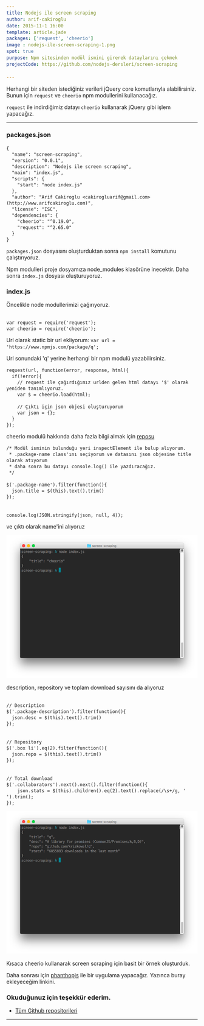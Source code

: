 ```yaml
---
title: Nodejs ile screen scraping
author: arif-cakiroglu
date: 2015-11-1 16:00
template: article.jade
packages: ['request', 'cheerio']
image : nodejs-ile-screen-scraping-1.png
spot: true
purpose: Npm sitesinden modül ismini girerek dataylarını çekmek
projectCode: https://github.com/nodejs-dersleri/screen-scraping

---
```



Herhangi bir siteden istediğiniz verileri jQuery core komutlarıyla alabilirsiniz. Bunun için `request` ve `cheerio` npm modullerini kullanacağız.

`request` ile indirdiğimiz datayı `cheerio` kullanarak jQuery gibi işlem yapacağız.

----


###  packages.json

```
{
  "name": "screen-scraping",
  "version": "0.0.1",
  "description": "Nodejs ile screen scraping",
  "main": "index.js",
  "scripts": {
    "start": "node index.js"
  },
  "author": "Arif Cakiroglu <cakirogluarif@gmail.com> (http://www.arifcakiroglu.com)",
  "license": "ISC",
  "dependencies": {
    "cheerio": "^0.19.0",
    "request": "^2.65.0"
  }
}
```


`packages.json` dosyasını oluşturduktan sonra `npm install` komutunu çalıştırıyoruz.

Npm modulleri proje dosyamıza node_modules klasörüne inecektir. Daha sonra `index.js` dosyası oluşturuyoruz.


### index.js


Öncelikle node modullerimizi çağırıyoruz.

```

var request = require('request');
var cheerio = require('cheerio');

```


Url olarak static bir url ekliyorum: `var url = 'https://www.npmjs.com/package/q';`

Url sonundaki 'q' yerine herhangi bir npm modulü yazabilirsiniz.


```
request(url, function(error, response, html){
  if(!error){
    // request ile çağırdığımız urlden gelen html datayı '$' olarak yeniden tanımlıyoruz.
    var $ = cheerio.load(html);

    // Çıktı için json objesi oluşturuyorum
    var json = {};
  }
});
```

cheerio modulü hakkında daha fazla bilgi almak için [reposu](https://github.com/cheeriojs/cheerio)

```
/* Modül isminin bulunduğu yeri inspectElement ile bulup alıyorum.
 * .package-name class'ını seçiyorum ve datasını json objesine title olarak atıyorum
 * daha sonra bu datayı console.log() ile yazdıracağız.
 */

$('.package-name').filter(function(){
  json.title = $(this).text().trim()
});


console.log(JSON.stringify(json, null, 4));

```

ve çıktı olarak name'ini alıyoruz


![ilk çıktımız](nodejs-ile-screen-scraping-1.png)


description, repository ve toplam download sayısını da alıyoruz

```

// Description
$('.package-description').filter(function(){
  json.desc = $(this).text().trim()
});


// Repository
$('.box li').eq(2).filter(function(){
  json.repo = $(this).text().trim()
});


// Total download
$('.collaborators').next().next().filter(function(){
    json.stats = $(this).children().eq(2).text().replace(/\s+/g, ' ').trim();
});

```


![ikinci çıktımız](nodejs-ile-screen-scraping-2.png)


Kısaca cheerio kullanarak screen scraping için basit bir örnek oluşturduk.

Daha sonrası için [phanthopjs](http://phantomjs.org/) ile bir uygulama yapacağız. Yazınca buray ekleyeceğim linkini.


### Okuduğunuz için teşekkür ederim.


* [Tüm Github repositorileri](https://github.com/nodejs-dersleri)























---
